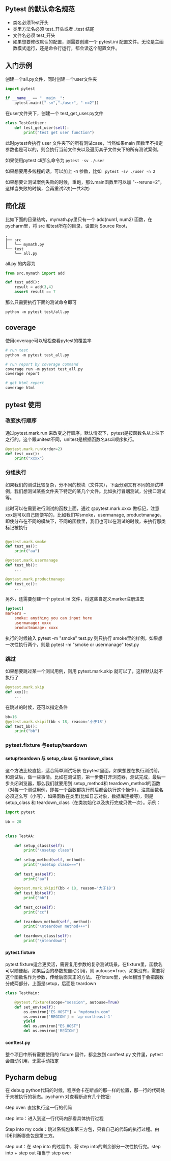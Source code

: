 
## Pytest 的默认命名规范

* 类名必须Test开头
* 类里方法名必须 test_开头或者 _test 结尾
* 文件名必须 test_开头
* 如果想要修改默认的配置，则需要创建一个 pytest.ini 配置文件。无论是主函数模式运行，还是命令行运行，都会读这个配置文件。
## 入门示例

创建一个all.py文件，同时创建一个user文件夹

```python
import pytest  
   
if __name__ == "__main__":
    pytest.main(["-sv","./user", "-n=2"])
```

在user文件夹下，创建一个 test_get_user.py文件

```python
class TestGetUser:
    def test_get_user(self):
        print("test get user function")
```

此时pytest会执行 user 文件夹下的所有测试case，当然如果main 函数里不指定参数也是可以的，则会执行当前文件夹以及遍历其子文件夹下的所有测试案例。

如果使用pytest cli那么命令为 ``` pytest -sv ./user ```

如果想要用多线程的话，可以加上 -n 参数，比如 ``` pytest -sv ./user -n 2```

如果想要让测试案例失败的时候，重跑，那么main函数里可以加 "--reruns=2"，这样当失败的时候，会再重试2次(一共3次)



## 简化版

比如下面的目录结构，mymath.py里只有一个 add(num1, num2) 函数，在pycharm里，将 src 和test所在的目录，设置为 Source Root，

```shell
.
├── src
│   └── mymath.py
└── test
    └── all.py
```

all.py 的内容为

```python
from src.mymath import add

def test_add():
    result = add(3,4)
    assert result == 7
```

那么只需要执行下面的测试命令即可

```shell
python -m pytest test/all.py
```
## coverage
使用coverage可以轻松查看pytest的覆盖率
```python
# run test
python -m pytest test_all.py

# run report by coverage command
coverage run -m pytest test_all.py
coverage report

# get html report
coverage html
```

## pytest 使用

### 改变执行顺序
通过pytest.mark.run 来改变之行顺序，默认情况下，pytest是按函数名从上往下之行的。这个跟unitest不同，unitest是根据函数名ascii顺序执行。
```python
@pytest.mark.run(order=2)
def test_xxx():
	print("xxxx")
```

### 分组执行
如果我们的测试比较复杂，分不同的模块（文件夹），下面分别又有不同的测试样例，我们想测试某些文件夹下特定的某几个文件。比如执行冒烟测试，分接口测试等。

此时可以在需要进行测试的函数上面，通过 @pytest.mark.xxxx 做标记，注意xxx是可以自己随便写的，比如我们写smoke，usermanage, productmanage，即使分布在不同的模块下，不同的函数里，我们也可以在测试的时候，来执行那类标记被执行
```python

@pytest.mark.smoke
def test_aa():
	print("aa")

@pytest.mark.usermanage
def test_bb():
	...

@pytest.mark.productmanage
def test_cc():
	...
```
另外，还需要创建一个 pytest.ini 文件，将这些自定义marker注册进去
```toml
[pytest]  
markers =  
    smoke: anything you can input here
    usermanage: xxxx
    productmanage: xxxx
```

执行的时候输入 pytest -m "smoke" test.py 则只执行 smoke里的样例。如果想一次性执行两个，则是 pytest -m "smoke or usermanage" test.py

### 跳过
如果想要跳过某一个测试用例，则用 pytest.mark.skip 就可以了，这样默认就不执行了 
```python
@pytest.mark.skip
def xxx():
	...
```
在跳过的时候，还可以指定条件

```python
bb=16
@pytest.mark.skipif(bb < 18, reason='小于18')  
def test_bb():  
    print("bb")
```


### pytest.fixture 与setup/teardown
#### setup/teardown 与 setup_class 与 teardown_class
这个方法比较直接，适合简单测试场景
在pytest里面，如果想要在执行测试前，和测试后，做一些事情。比如在测试前，第一步要打开浏览器，测试完成，最后一步关闭浏览器，那么我们就要用到 setup_method和 teardown_method的函数（对每一个测试用例，即每一个函数都执行前后都会执行这个操作），注意函数名必须这么写（小写），如果函数在类里(比如日志对象，数据库连接等)，则是 setup_class 和 teardown_class（在类初始化以及执行完成只做一次）。示例：
```python
import pytest  
  
bb = 20  
  
  
class TestAA:  
  
    def setup_class(self):  
        print("\nsetup class")  
  
    def setup_method(self, method):  
        print("\nsetup class===")  
  
    def test_aa(self):  
        print("aa")  
  
    @pytest.mark.skipif(bb < 18, reason='大于18')  
    def test_bb(self):  
        print("bb")  
  
    def test_cc(self):  
        print("cc")  
  
    def teardown_method(self, method):  
        print("\nteardown method+++")  
  
    def teardown_class(self):  
        print("\nteardown")
```

#### pytest.fixture
pytest.fixture适合更灵活，需要复用参数的复杂测试场景。在fixture里，函数名可以随便起，如果后面的参数想自动引用，则 autouse=True，如果没有，需要将这个函数名作为参数，传给后面真正的方法。
在fixture里，yield相当于会把函数分成两部分，上面是setup，后面是 teardown

```python
class TestMain:

    @pytest.fixture(scope="session", autouse=True)
    def set_env(self):
        os.environ["ES_HOST"] = "mydomain.com"
        os.environ['REGION'] = 'ap-northeast-1'
        yield
        del os.environ["ES_HOST"]
        del os.environ['REGION']

```

#### conftest.py
整个项目中所有需要使用的 fixture 固件，都会放到 conftest.py 文件里，pytest会自动引用，无需手动指定


## Pycharm debug

在 debug python代码的时候，程序会卡在断点的那一样的位置，那一行的代码处于未被执行的状态。pycharm 对查看断点有几个按钮:

step over: 直接执行这一行的代码

step into：进入到这一行代码内部看具体执行过程

Step into my code：跳过系统包和第三方包，只看自己的代码的执行过程。由IDE判断哪些包是第三方。

step out：在 step into 的过程中，将 step into的剩余部分一次性执行完。step into + step out 相当于 step over
